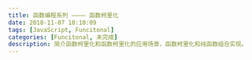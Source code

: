 ```yaml
---
title: 函数编程系列 ———— 函数柯里化
date: 2018-11-07 18:10:09
tags: [JavaScript, Funcitonal]
categories: [Funcitonal, 未完成]
description: 简介函数柯里化和函数柯里化的应用场景，函数柯里化和纯函数组合实现。
---
```

